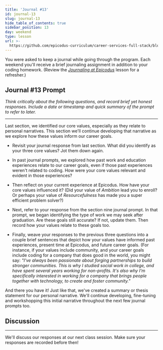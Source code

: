```yaml
---
title: 'Journal #13'
id: journal-13
slug: journal-13
hide_table_of_contents: true
sidebar_position: 13
day: weekend
type: lesson
url: >-
  https://github.com/epicodus-curriculum/career-services-full-stack/blob/main/1_week_thirteen_prompt.md
---
```


You were asked to keep a journal while going through the program. Each weekend you'll receive a brief journaling assignment in addition to your coding homework. (Review the _[Journaling at Epicodus](https://new.learnhowtoprogram.com/introduction-to-programming/git-html-and-css/homework-journaling-at-epicodus)_ lesson for a refresher.)

## Journal #13 Prompt

_Think critically about the following questions, and record brief yet honest responses. Include a date or timestamp and quick summary of the prompt to refer to later._

---

Last section, we identified our core values, especially as they relate to personal narratives. This section we'll continue developing that narrative as we explore how these values inform our career goals.

* Revisit your journal response from last section. What did you identify as your three core values? Jot them down again.

* In past journal prompts, we explored how past work and education experiences relate to our career goals, even if those past experiences weren't related to coding. How were your core values relevant and evident in those experiences?

* Then reflect on your current experience at Epicodus. How have your core values influenced it? (Did your value of _Ambition_ lead you to enroll? Or perhaps your value of _Resourcefulness_ has made you a super efficient problem solver?)

* Next, refer to your response from the section nine journal prompt. In that prompt, we began identifying the type of work we may seek after graduation. Are these goals still accurate? If not, update them. Then record how your values relate to these goals too.

* Finally, weave your responses to the previous three questions into a couple brief sentences that depict how your values have informed past experiences, present time at Epicodus, and future career goals. (For instance, if your values include community, and your career goals include coding for a company that does good in the world, you might say: _"I've always been passionate about forging partnerships to build stronger communities. This is why I studied social work in college, and have spent several years working for non-profits. It's also why I'm specifically interested in working for a company that brings people together with technology, to create and foster community."_  

And there you have it! Just like that, we've created a summary or thesis statement for our personal narrative. We'll continue developing, fine-tuning and workshopping this initial narrative throughout the next few journal prompts too.

## Discussion
---

We'll discuss our responses at our next class session. Make sure your responses are recorded before then!
